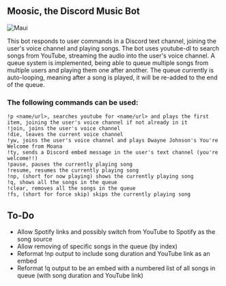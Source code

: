 ## Moosic, the Discord Music Bot
![Maui](C:\Users\zyxan\Desktop\PICS)

This bot responds to user commands in a Discord text channel, joining the user's voice channel and playing songs. 
The bot uses youtube-dl to search songs from YouTube, streaming the audio into the user's voice channel.
A queue system is implemented, being able to queue multiple songs from multiple users and playing them one after another. 
The queue currently is auto-looping, meaning after a song is played, it will be re-added to the end of the queue.

### The following commands can be used:
```
!p <name/url>, searches youtube for <name/url> and plays the first item, joining the user's voice channel if not already in it
!join, joins the user's voice channel
!die, leaves the current voice channel
!yw, joins the user's voice channel and plays Dwayne Johnson's You're Welcome from Moana
!ty, sends a Discord embed message in the user's text channel (you're welcome!!)
!pause, pauses the currently playing song
!resume, resumes the currently playing song
!np, (short for now playing) shows the currently playing song
!q, shows all the songs in the queue
!clear, removes all the songs in the queue
!fs, (short for force skip) skips the currently playing song
```

## To-Do
 - Allow Spotify links and possibly switch from YouTube to Spotify as the song source
 - Allow removing of specific songs in the queue (by index)
 - Reformat !np output to include song duration and YouTube link as an embed
 - Reformat !q output to be an embed with a numbered list of all songs in queue (with song duration and YouTube link)
